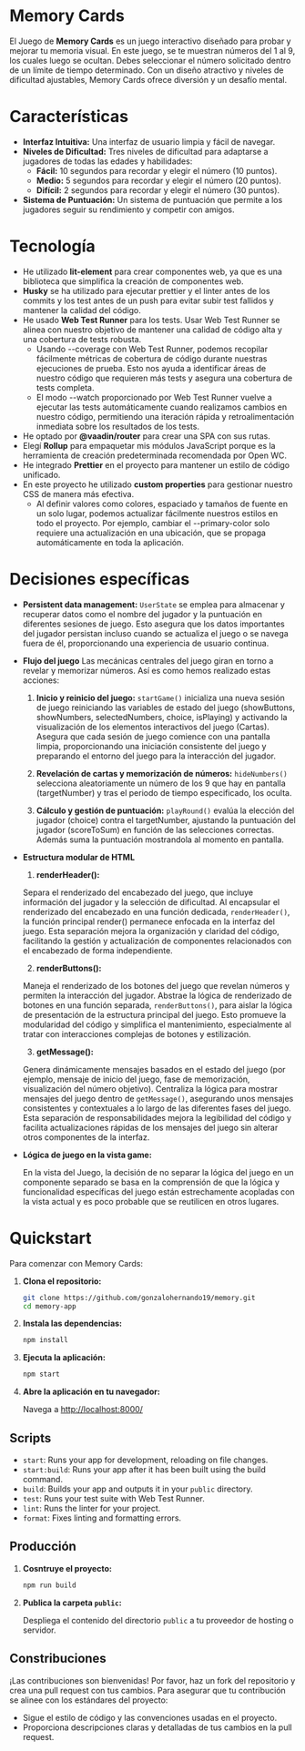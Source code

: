# Memory Cards

El Juego de **Memory Cards** es un juego interactivo diseñado para probar y mejorar tu memoria visual. En este juego, se te muestran números del 1 al 9, los cuales luego se ocultan. Debes seleccionar el número solicitado dentro de un límite de tiempo determinado. Con un diseño atractivo y niveles de dificultad ajustables, Memory Cards ofrece diversión y un desafío mental.


# Características

- **Interfaz Intuitiva:** Una interfaz de usuario limpia y fácil de navegar.
- **Niveles de Dificultad:** Tres niveles de dificultad para adaptarse a jugadores de todas las edades y habilidades:
  + **Fácil:** 10 segundos para recordar y elegir el número (10 puntos).
  + **Medio:** 5 segundos para recordar y elegir el número (20 puntos).
  + **Difícil:** 2 segundos para recordar y elegir el número (30 puntos).
- **Sistema de Puntuación:** Un sistema de puntuación que permite a los jugadores seguir su rendimiento y competir con amigos.

# Tecnología
- He utilizado **lit-element** para crear componentes web, ya que es una biblioteca que simplifica la creación de componentes web.
- **Husky** se ha utilizado para ejecutar prettier y el linter antes de los commits y los test antes de un push para evitar subir test fallidos y mantener la calidad del código.
- He usado **Web Test Runner** para los tests. Usar Web Test Runner se alinea con nuestro objetivo de mantener una calidad de código alta y una cobertura de tests robusta.
  + Usando --coverage con Web Test Runner, podemos recopilar fácilmente métricas de cobertura de código durante nuestras ejecuciones de prueba. Esto nos ayuda a identificar áreas de nuestro código que requieren más tests y asegura una cobertura de tests completa.
  + El modo --watch proporcionado por Web Test Runner vuelve a ejecutar las tests automáticamente cuando realizamos cambios en nuestro código, permitiendo una iteración rápida y retroalimentación inmediata sobre los resultados de los tests.
- He optado por **@vaadin/router** para crear una SPA con sus rutas.
- Elegí **Rollup** para empaquetar mis módulos JavaScript porque es la herramienta de creación predeterminada recomendada por Open WC.
- He integrado **Prettier** en el proyecto para mantener un estilo de código unificado.
- En este proyecto he utilizado **custom properties** para gestionar nuestro CSS de manera más efectiva.
  + Al definir valores como colores, espaciado y tamaños de fuente en un solo lugar, podemos actualizar fácilmente nuestros estilos en todo el proyecto. Por ejemplo, cambiar el --primary-color solo requiere una actualización en una ubicación, que se propaga automáticamente en toda la aplicación.


# Decisiones específicas

- **Persistent data management:**
   `UserState` se emplea para almacenar y recuperar datos como el nombre del jugador y la puntuación en diferentes sesiones de juego.
   Esto asegura que los datos importantes del jugador persistan incluso cuando se actualiza el juego o se navega fuera de él, proporcionando una experiencia de usuario continua.

- **Flujo del juego**
   Las mecánicas centrales del juego giran en torno a revelar y memorizar números. Así es como hemos realizado estas acciones:

  1. **Inicio y reinicio del juego:**
    `startGame()` inicializa una nueva sesión de juego reiniciando las variables de estado del juego (showButtons, showNumbers, selectedNumbers, choice, isPlaying) y activando la visualización de los elementos interactivos del juego (Cartas).
    Asegura que cada sesión de juego comience con una pantalla limpia, proporcionando una iniciación consistente del juego y preparando el entorno del juego para la interacción del jugador.

  2. **Revelación de cartas y memorización de números:**
    `hideNumbers()` selecciona aleatoriamente un número de los 9 que hay en pantalla (targetNumber) y tras el periodo de tiempo especificado, los oculta.

  3. **Cálculo y gestión de puntuación:**
    `playRound()` evalúa la elección del jugador (choice) contra el targetNumber, ajustando la puntuación del jugador (scoreToSum) en función de las selecciones correctas.
    Además suma la puntuación mostrandola al momento en pantalla.


- **Estructura modular de HTML**
  
  1. **renderHeader():**

    Separa el renderizado del encabezado del juego, que incluye información del jugador y la selección de dificultad.
    Al encapsular el renderizado del encabezado en una función dedicada, `renderHeader()`, la función principal render() permanece enfocada en la interfaz del juego. Esta separación mejora la organización y claridad del código, facilitando la gestión y actualización de componentes relacionados con el encabezado de forma independiente.

  2. **renderButtons():**

    Maneja el renderizado de los botones del juego que revelan números y permiten la interacción del jugador.
    Abstrae la lógica de renderizado de botones en una función separada, `renderButtons()`, para aislar la lógica de presentación de la estructura principal del juego. Esto promueve la modularidad del código y simplifica el mantenimiento, especialmente al tratar con interacciones complejas de botones y estilización.

  3. **getMessage():**

    Genera dinámicamente mensajes basados en el estado del juego (por ejemplo, mensaje de inicio del juego, fase de memorización, visualización del número objetivo).
    Centraliza la lógica para mostrar mensajes del juego dentro de `getMessage()`, asegurando unos mensajes consistentes y contextuales a lo largo de las diferentes fases del juego. Esta separación de responsabilidades mejora la legibilidad del código y facilita actualizaciones rápidas de los mensajes del juego sin alterar otros componentes de la interfaz.



- **Lógica de juego en la vista game:**

    En la vista del Juego, la decisión de no separar la lógica del juego en un componente separado se basa en la comprensión de que la lógica y funcionalidad específicas del juego están estrechamente acopladas con la vista actual y es poco probable que se reutilicen en otros lugares.


# Quickstart

Para comenzar con Memory Cards:

1. **Clona el repositorio:**

    ```bash
    git clone https://github.com/gonzalohernando19/memory.git
    cd memory-app
    ```

2. **Instala las dependencias:**

    ```bash
    npm install
    ```

3. **Ejecuta la aplicación:**

    ```bash
    npm start
    ```

4. **Abre la aplicación en tu navegador:**

    Navega a [http://localhost:8000/](http://localhost:8000/)

## Scripts

- `start`: Runs your app for development, reloading on file changes.
- `start:build`: Runs your app after it has been built using the build command.
- `build`: Builds your app and outputs it in your `public` directory.
- `test`: Runs your test suite with Web Test Runner.
- `lint`: Runs the linter for your project.
- `format`: Fixes linting and formatting errors.

## Producción

1. **Cosntruye el proyecto:**

    ```bash
    npm run build
    ```

2. **Publica la carpeta `public`:**

   Despliega el contenido del directorio `public` a tu proveedor de hosting o servidor. 

## Constribuciones

¡Las contribuciones son bienvenidas! Por favor, haz un fork del repositorio y crea una pull request con tus cambios. Para asegurar que tu contribución se alinee con los estándares del proyecto:

- Sigue el estilo de código y las convenciones usadas en el proyecto.
- Proporciona descripciones claras y detalladas de tus cambios en la pull request.


